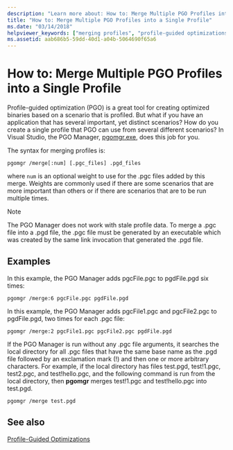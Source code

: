 ```yaml
---
description: "Learn more about: How to: Merge Multiple PGO Profiles into a Single Profile"
title: "How to: Merge Multiple PGO Profiles into a Single Profile"
ms.date: "03/14/2018"
helpviewer_keywords: ["merging profiles", "profile-guided optimizations, merging profiles"]
ms.assetid: aab686b5-59dd-40d1-a04b-5064690f65a6
---
```

# How to: Merge Multiple PGO Profiles into a Single Profile

Profile-guided optimization (PGO) is a great tool for creating optimized binaries based on a scenario that is profiled. But what if you have an application that has several important, yet distinct scenarios? How do you create a single profile that PGO can use from several different scenarios? In Visual Studio, the PGO Manager, [pgomgr.exe](pgomgr.md), does this job for you.

The syntax for merging profiles is:

`pgomgr /merge[:num] [.pgc_files] .pgd_files`

where `num` is an optional weight to use for the .pgc files added by this merge. Weights are commonly used if there are some scenarios that are more important than others or if there are scenarios that are to be run multiple times.

> [!NOTE]
> The PGO Manager does not work with stale profile data. To merge a .pgc file into a .pgd file, the .pgc file must be generated by an executable which was created by the same link invocation that generated the .pgd file.

## Examples

In this example, the PGO Manager adds pgcFile.pgc to pgdFile.pgd six times:

`pgomgr /merge:6 pgcFile.pgc pgdFile.pgd`

In this example, the PGO Manager adds pgcFile1.pgc and pgcFile2.pgc to pgdFile.pgd, two times for each .pgc file:

`pgomgr /merge:2 pgcFile1.pgc pgcFile2.pgc pgdFile.pgd`

If the PGO Manager is run without any .pgc file arguments, it searches the local directory for all .pgc files that have the same base name as the .pgd file followed by an exclamation mark (!) and then one or more arbitrary characters. For example, if the local directory has files test.pgd, test!1.pgc, test2.pgc, and test!hello.pgc, and the following command is run from the local directory, then **pgomgr** merges test!1.pgc and test!hello.pgc into test.pgd.

`pgomgr /merge test.pgd`

## See also

[Profile-Guided Optimizations](profile-guided-optimizations.md)
